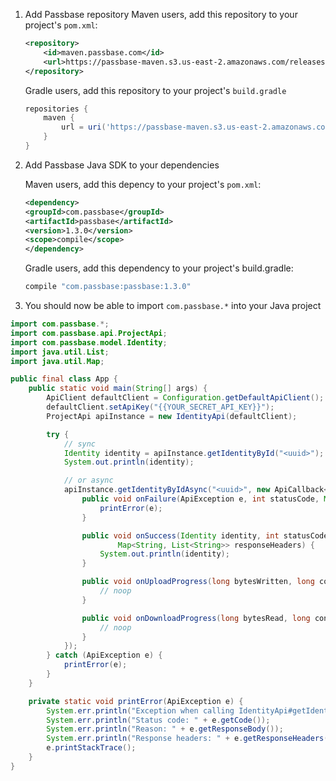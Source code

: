 1. Add Passbase repository
   Maven users, add this repository to your project's `pom.xml`:

   ```xml
   <repository>
       <id>maven.passbase.com</id>
       <url>https://passbase-maven.s3.us-east-2.amazonaws.com/releases</url>
   </repository>
   ```

   Gradle users, add this repository to your project's `build.gradle`

   ```groovy
   repositories {
       maven {
           url = uri('https://passbase-maven.s3.us-east-2.amazonaws.com/releases')
       }
   }
   ```

2. Add Passbase Java SDK to your dependencies

   Maven users, add this depency to your project's `pom.xml`:

   ```xml
   <dependency>
   <groupId>com.passbase</groupId>
   <artifactId>passbase</artifactId>
   <version>1.3.0</version>
   <scope>compile</scope>
   </dependency>
   ```

   Gradle users, add this dependency to your project's build.gradle:

   ```groovy
   compile "com.passbase:passbase:1.3.0"
   ```

3. You should now be able to import `com.passbase.*` into your Java project

```java
import com.passbase.*;
import com.passbase.api.ProjectApi;
import com.passbase.model.Identity;
import java.util.List;
import java.util.Map;

public final class App {
    public static void main(String[] args) {
        ApiClient defaultClient = Configuration.getDefaultApiClient();
        defaultClient.setApiKey("{{YOUR_SECRET_API_KEY}}");
        ProjectApi apiInstance = new IdentityApi(defaultClient);

        try {
            // sync
            Identity identity = apiInstance.getIdentityById("<uuid>");
            System.out.println(identity);

            // or async
            apiInstance.getIdentityByIdAsync("<uuid>", new ApiCallback<Identity>() {
                public void onFailure(ApiException e, int statusCode, Map<String, List<String>> responseHeaders) {
                    printError(e);
                }

                public void onSuccess(Identity identity, int statusCode,
                        Map<String, List<String>> responseHeaders) {
                    System.out.println(identity);
                }

                public void onUploadProgress(long bytesWritten, long contentLength, boolean done) {
                    // noop
                }

                public void onDownloadProgress(long bytesRead, long contentLength, boolean done) {
                    // noop
                }
            });
        } catch (ApiException e) {
            printError(e);
        }
    }

    private static void printError(ApiException e) {
        System.err.println("Exception when calling IdentityApi#getIdentityById");
        System.err.println("Status code: " + e.getCode());
        System.err.println("Reason: " + e.getResponseBody());
        System.err.println("Response headers: " + e.getResponseHeaders());
        e.printStackTrace();
    }
}
```
